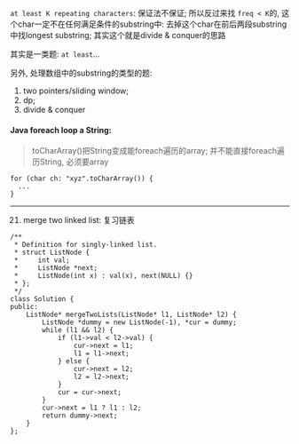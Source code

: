 ```at least K repeating characters```: 保证法不保证; 所以反过来找 ```freq < K```的, 这个char一定不在任何满足条件的substring中: 去掉这个char在前后两段substring中找longest substring; 其实这个就是divide & conquer的思路 

其实是一类题: ```at least```...

另外, 处理数组中的substring的类型的题: 
1. two pointers/sliding window;  
2. dp;  
3. divide & conquer

#### Java foreach loop a String: 

> toCharArray()把String变成能foreach遍历的array; 并不能直接foreach遍历String, 必须要array

```
for (char ch: "xyz".toCharArray()) {
  ... 
}
```

---

21. merge two linked list: 复习链表 
```
/**
 * Definition for singly-linked list.
 * struct ListNode {
 *     int val;
 *     ListNode *next;
 *     ListNode(int x) : val(x), next(NULL) {}
 * };
 */
class Solution {
public:
    ListNode* mergeTwoLists(ListNode* l1, ListNode* l2) {
        ListNode *dummy = new ListNode(-1), *cur = dummy;
        while (l1 && l2) {
            if (l1->val < l2->val) {
                cur->next = l1;
                l1 = l1->next;
            } else {
                cur->next = l2;
                l2 = l2->next;
            }
            cur = cur->next;
        }
        cur->next = l1 ? l1 : l2;
        return dummy->next;
    }
};
```
